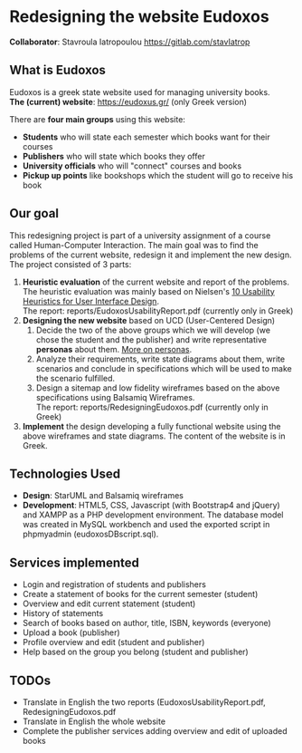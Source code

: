    # Redesigning the website Eudoxos  
   **Collaborator**: Stavroula Iatropoulou https://gitlab.com/stavIatrop
  ## What is Eudoxos  
  Eudoxos is a greek state website used for managing university books.   
  **The (current) website**: https://eudoxus.gr/ (only Greek version)  
  
  There are **four main groups** using this website:  
  * **Students** who will state each semester which books want for their courses  
  * **Publishers** who will state which books they offer  
  * **University officials** who will "connect" courses and books  
  * **Pickup up points** like bookshops which the student will go to receive his book
 ## Our goal  
 This redesigning project is part of a university assignment of a course called Human-Computer Interaction. The main goal was to find the problems of the current website, redesign it and implement the new design. 
 The project consisted of 3 parts:  
 1. **Heuristic evaluation** of the current website and report of the problems. The heuristic evaluation was mainly based on Nielsen's [10 Usability Heuristics for User Interface Design](https://www.nngroup.com/articles/ten-usability-heuristics/).  
 The report: reports/EudoxosUsabilityReport.pdf (currently only in Greek)  
 2.  **Designing the new website** based on UCD (User-Centered Design)     
     1. Decide the two of the above groups which we will develop (we chose the student and the publisher) and write representative **personas** about them. [More on personas](https://www.nngroup.com/articles/persona/).
     2. Analyze their requirements, write state diagrams about them, write scenarios and conclude in specifications which will be used to make the scenario fulfilled.
     3. Design a sitemap and low fidelity wireframes based on the above specifications using Balsamiq Wireframes.  
  The report: reports/RedesigningEudoxos.pdf (currently only in Greek)  
3. **Implement** the design developing a fully functional website using the above wireframes and state diagrams. The content of the website is in Greek.

## Technologies Used

* **Design**: StarUML and Balsamiq wireframes
* **Development**: HTML5, CSS, Javascript (with Bootstrap4 and jQuery) and XAMPP as a PHP development environment. The database model was created in MySQL workbench and used the exported script in phpmyadmin (eudoxosDBscript.sql).

## Services implemented

* Login and registration of students and publishers
* Create a statement of books for the current semester (student)
* Overview and edit current statement (student)
* History of statements
* Search of books based on author, title, ISBN, keywords (everyone)
* Upload a book (publisher)
* Profile overview and edit (student and publisher)
* Help based on the group you belong (student and publisher)


## TODOs
* Translate in English the two reports (EudoxosUsabilityReport.pdf, RedesigningEudoxos.pdf
* Translate in English the whole website
* Complete the publisher services adding overview and edit of uploaded books



